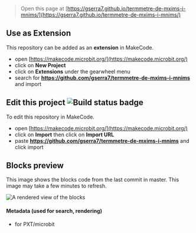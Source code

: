 
> Open this page at [https://gserra7.github.io/termmetre-de-mxims-i-mnims/](https://gserra7.github.io/termmetre-de-mxims-i-mnims/)

## Use as Extension

This repository can be added as an **extension** in MakeCode.

* open [https://makecode.microbit.org/](https://makecode.microbit.org/)
* click on **New Project**
* click on **Extensions** under the gearwheel menu
* search for **https://github.com/gserra7/termmetre-de-mxims-i-mnims** and import

## Edit this project ![Build status badge](https://github.com/gserra7/termmetre-de-mxims-i-mnims/workflows/MakeCode/badge.svg)

To edit this repository in MakeCode.

* open [https://makecode.microbit.org/](https://makecode.microbit.org/)
* click on **Import** then click on **Import URL**
* paste **https://github.com/gserra7/termmetre-de-mxims-i-mnims** and click import

## Blocks preview

This image shows the blocks code from the last commit in master.
This image may take a few minutes to refresh.

![A rendered view of the blocks](https://github.com/gserra7/termmetre-de-mxims-i-mnims/raw/master/.github/makecode/blocks.png)

#### Metadata (used for search, rendering)

* for PXT/microbit
<script src="https://makecode.com/gh-pages-embed.js"></script><script>makeCodeRender("{{ site.makecode.home_url }}", "{{ site.github.owner_name }}/{{ site.github.repository_name }}");</script>
